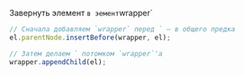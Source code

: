 Завернуть элемент ` в эемент `wrapper`

```js
// Сначала добавляем `wrapper` перед ` — в общего предка
el.parentNode.insertBefore(wrapper, el);

// Затем делаем ` потомком `wrapper`'а
wrapper.appendChild(el);
```
